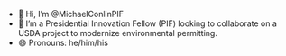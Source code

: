 - 👋 Hi, I’m @MichaelConlinPIF
- 💞️ I’m a Presidential Innovation Fellow (PIF) looking to collaborate on a USDA project to modernize environmental permitting.
- 😄 Pronouns: he/him/his

<!---
MichaelConlinPIF/MichaelConlinPIF is a ✨ special ✨ repository because its `README.md` (this file) appears on your GitHub profile.
You can click the Preview link to take a look at your changes.
--->
